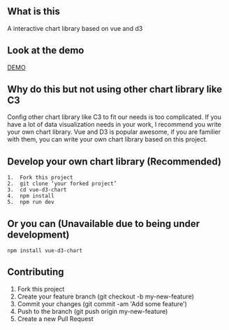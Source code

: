 ## What is this
A interactive chart library based on vue and d3
## Look at the demo
[DEMO](https://zzz945.github.io/vue-d3-chart/)
## Why do this but not using other chart library like C3
Config other chart library like C3 to fit our needs is too complicated. If you have a lot of data visualization needs in your work, I recommend you write your own chart library. Vue and D3 is popular awesome, if you are familier with them, you can write
your own chart library based on this project.
## Develop your own chart library (Recommended)
```
1.  Fork this project
2.  git clone ‘your forked project’
3.  cd vue-d3-chart
4.  npm install
5.  npm run dev
```
## Or you can (Unavailable due to being under development)
```
npm install vue-d3-chart
```
## Contributing
1. Fork this project
2. Create your feature branch (git checkout -b my-new-feature)
3. Commit your changes (git commit -am 'Add some feature')
4. Push to the branch (git push origin my-new-feature)
5. Create a new Pull Request